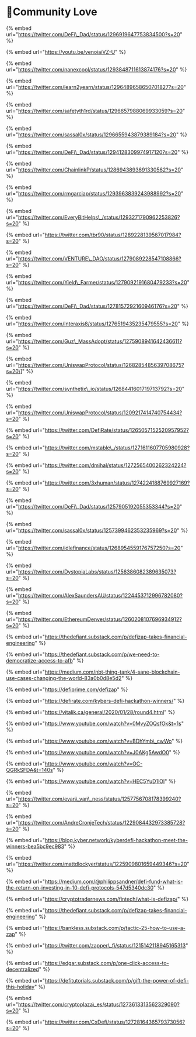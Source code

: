 # 🥰Community Love

{% embed url="https://twitter.com/DeFi\_Dad/status/1296919647753834500?s=20" %}

{% embed url="https://youtu.be/venoiaiVZ-U" %}

{% embed url="https://twitter.com/nanexcool/status/1293848711613874176?s=20" %}

{% embed url="https://twitter.com/learn2yearn/status/1296489658650701827?s=20" %}

{% embed url="https://twitter.com/safetyth1rd/status/1296657988069933059?s=20" %}

{% embed url="https://twitter.com/sassal0x/status/1296655943879389184?s=20" %}

{% embed url="https://twitter.com/DeFi\_Dad/status/1294128309974917120?s=20" %}

{% embed url="https://twitter.com/ChainlinkP/status/1286943893691330562?s=20" %}

{% embed url="https://twitter.com/rmgarciap/status/1293963839243988992?s=20" %}

{% embed url="https://twitter.com/EveryBitHelps\_/status/1293271790962253826?s=20" %}

{% embed url="https://twitter.com/tbr90/status/1289228139567017984?s=20" %}



{% embed url="https://twitter.com/VENTURE\_DAO/status/1279089228547108866?s=20" %}

{% embed url="https://twitter.com/Yield\_Farmer/status/1279092191680479233?s=20" %}

{% embed url="https://twitter.com/DeFi\_Dad/status/1278157292160946176?s=20" %}

{% embed url="https://twitter.com/Interaxis8/status/1276519435235479555?s=20" %}

{% embed url="https://twitter.com/Guz\_MassAdopt/status/1275908941642436611?s=20" %}

{% embed url="https://twitter.com/UniswapProtocol/status/1268285485639708675?s=20\]" %}

{% embed url="https://twitter.com/synthetix\_io/status/1268441601719713792?s=20" %}

{% embed url="https://twitter.com/UniswapProtocol/status/1209217414740754434?s=20" %}

{% embed url="https://twitter.com/DefiRate/status/1265057152520957952?s=20" %}

{% embed url="https://twitter.com/mstable\_/status/1271611607705980928?s=20" %}

{% embed url="https://twitter.com/dmihal/status/1272565400262324224?s=20" %}

{% embed url="https://twitter.com/3xhuman/status/1274224188769927169?s=20" %}

{% embed url="https://twitter.com/DeFi\_Dad/status/1257905192055353344?s=20" %}

{% embed url="https://twitter.com/sassal0x/status/1257399462353235969?s=20" %}

{% embed url="https://twitter.com/idlefinance/status/1268954559176757250?s=20" %}

{% embed url="https://twitter.com/DystopiaLabs/status/1256386082389635073?s=20" %}

{% embed url="https://twitter.com/AlexSaundersAU/status/1224453712996782080?s=20" %}

{% embed url="https://twitter.com/EthereumDenver/status/1260208107696934912?s=20" %}

{% embed url="https://thedefiant.substack.com/p/defizap-takes-financial-engineering" %}

{% embed url="https://thedefiant.substack.com/p/we-need-to-democratize-access-to-afb" %}

{% embed url="https://medium.com/nbt-thing-tank/4-sane-blockchain-use-cases-changing-the-world-83a0b0d8e5d2" %}

{% embed url="https://defiprime.com/defizap" %}

{% embed url="https://defirate.com/kybers-defi-hackathon-winners/" %}

{% embed url="https://vitalik.ca/general/2020/01/28/round4.html" %}

{% embed url="https://www.youtube.com/watch?v=0MvyZOQsfOk&t=1s" %}

{% embed url="https://www.youtube.com/watch?v=BDhYmb\_cwWo" %}

{% embed url="https://www.youtube.com/watch?v=J0AKg5AwdO0" %}

{% embed url="https://www.youtube.com/watch?v=OC-QGRkSFDA&t=140s" %}

{% embed url="https://www.youtube.com/watch?v=HEC5YuD1lOI" %}

{% embed url="https://twitter.com/evan\_van\_ness/status/1257756708178399240?s=20" %}

{% embed url="https://twitter.com/AndreCronjeTech/status/1229084432973385728?s=20" %}

{% embed url="https://blog.kyber.network/kyberdefi-hackathon-meet-the-winners-bea5bc9ec983" %}

{% embed url="https://twitter.com/mattdlockyer/status/1225909801659449346?s=20" %}

{% embed url="https://medium.com/@philippsandner/defi-fund-what-is-the-return-on-investing-in-10-defi-protocols-547d5340dc30" %}

{% embed url="https://cryptotradernews.com/fintech/what-is-defizap/" %}

{% embed url="https://thedefiant.substack.com/p/defizap-takes-financial-engineering" %}

{% embed url="https://bankless.substack.com/p/tactic-25-how-to-use-a-zap" %}

{% embed url="https://twitter.com/zapper\_fi/status/1215142118945165313" %}

{% embed url="https://edgar.substack.com/p/one-click-access-to-decentralized" %}

{% embed url="https://defitutorials.substack.com/p/gift-the-power-of-defi-this-holiday" %}

{% embed url="https://twitter.com/cryptoplaza\_es/status/1273613313562329090?s=20" %}

{% embed url="https://twitter.com/CxDefi/status/1272816436579373056?s=20" %}





